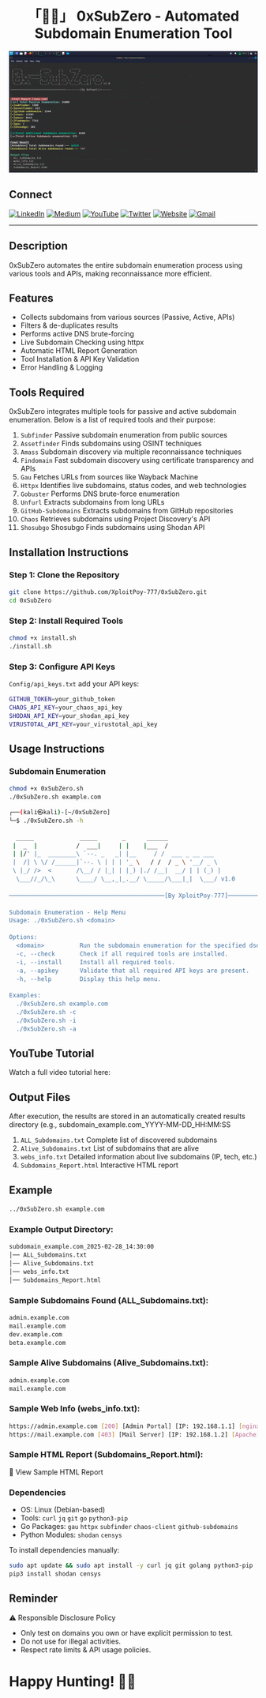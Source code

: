 <h1 align="center">「🐦‍🔥」 0xSubZero - Automated Subdomain Enumeration Tool</h1>

<p align="center"><img src="assets/Screenshot_2025.png"></p>

## Connect

[![LinkedIn](https://img.shields.io/badge/LinkedIn-0077B5?style=for-the-badge&logo=linkedin&logoColor=white)](https://www.linkedin.com/in/zabed-ullah-poyel/)
[![Medium](https://img.shields.io/badge/Medium-12100E?style=for-the-badge&logo=medium&logoColor=white)](https://medium.com/@zabedullahpoyel)
[![YouTube](https://img.shields.io/badge/YouTube-FF0000?style=for-the-badge&logo=youtube&logoColor=white)](https://www.youtube.com/@XploitPoy-777)
[![Twitter](https://img.shields.io/badge/Twitter-1DA1F2?style=for-the-badge&logo=twitter&logoColor=white)](https://x.com/zabedullahpoyel)
[![Website](https://img.shields.io/badge/Website-000000?style=for-the-badge&logo=About.me&logoColor=white)](https://zabedullahpoyel.com)
[![Gmail](https://img.shields.io/badge/Gmail-D14836?style=for-the-badge&logo=gmail&logoColor=white)](mailto:zabedullahpoyelcontact@gmail.com)

---

## Description
0xSubZero automates the entire subdomain enumeration process using various tools and APIs, making reconnaissance more efficient.

## Features
- Collects subdomains from various sources (Passive, Active, APIs)
- Filters & de-duplicates results
- Performs active DNS brute-forcing
- Live Subdomain Checking using httpx
- Automatic HTML Report Generation
- Tool Installation & API Key Validation
- Error Handling & Logging

## Tools Required

0xSubZero integrates multiple tools for passive and active subdomain enumeration. Below is a list of required tools and their purpose:

1. `Subfinder` Passive subdomain enumeration from public sources
2. `Assetfinder` Finds subdomains using OSINT techniques
3. `Amass` Subdomain discovery via multiple reconnaissance techniques
4. `Findomain` Fast subdomain discovery using certificate transparency and APIs
5. `Gau` Fetches URLs from sources like Wayback Machine
6. `Httpx` Identifies live subdomains, status codes, and web technologies
7. `Gobuster` Performs DNS brute-force enumeration
8. `Unfurl` Extracts subdomains from long URLs
9. `GitHub-Subdomains` Extracts subdomains from GitHub repositories
10. `Chaos`	Retrieves subdomains using Project Discovery's API
11. `Shosubgo`	Shosubgo	Finds subdomains using Shodan API

## Installation Instructions

### Step 1: Clone the Repository

```bash
git clone https://github.com/XploitPoy-777/0xSubZero.git
cd 0xSubZero
```
### Step 2: Install Required Tools
```bash
chmod +x install.sh
./install.sh
```
### Step 3: Configure API Keys
 `Config/api_keys.txt`  add your API keys:
```bash
GITHUB_TOKEN=your_github_token
CHAOS_API_KEY=your_chaos_api_key
SHODAN_API_KEY=your_shodan_api_key
VIRUSTOTAL_API_KEY=your_virustotal_api_key
```

## Usage Instructions
### Subdomain Enumeration
```bash
chmod +x 0xSubZero.sh
./0xSubZero.sh example.com
```

```bash
┌──(kali㉿kali)-[~/0xSubZero]
└─$ ./0xSubZero.sh -h

  _____             _____       _      ______               
 |  _  |           /  ___|     | |    |___  /               
 | |/' |_  ________\ `--. _   _| |__     / /  ___ _ __ ___  
 |  /| \ \/ /______|`--. \ | | | '_ \   / /  / _ \ '__/ _ \ 
 \ |_/ />  <       /\__/ / |_| | |_) |./ /__|  __/ | | (_) |
  \___//_/\_\      \____/ \__,_|_.__/ \_____/\___|_|  \___/ v1.0

────────────────────────────────────────────[By XploitPoy-777]─────────

Subdomain Enumeration - Help Menu
Usage: ./0xSubZero.sh <domain>

Options:
  <domain>          Run the subdomain enumeration for the specified dsomain.
  -c, --check       Check if all required tools are installed.
  -i, --install     Install all required tools.
  -a, --apikey      Validate that all required API keys are present.
  -h, --help        Display this help menu.

Examples:
  ./0xSubZero.sh example.com
  ./0xSubZero.sh -c
  ./0xSubZero.sh -i
  ./0xSubZero.sh -a
```
## YouTube Tutorial
Watch a full video tutorial here:

## Output Files

After execution, the results are stored in an automatically created results directory (e.g., subdomain_example.com_YYYY-MM-DD_HH:MM:SS

1. `ALL_Subdomains.txt` Complete list of discovered subdomains
2. `Alive_Subdomains.txt` List of subdomains that are alive
3. `webs_info.txt` Detailed information about live subdomains (IP, tech, etc.)
4. `Subdomains_Report.html` Interactive HTML report

## Example
```bash
../0xSubZero.sh example.com
```
### Example Output Directory:

```bash
subdomain_example.com_2025-02-28_14:30:00
│── ALL_Subdomains.txt
│── Alive_Subdomains.txt
│── webs_info.txt
│── Subdomains_Report.html
```
### Sample Subdomains Found (ALL_Subdomains.txt):
```bash
admin.example.com
mail.example.com
dev.example.com
beta.example.com
```
### Sample Alive Subdomains (Alive_Subdomains.txt):
```bash
admin.example.com
mail.example.com
```
### Sample Web Info (webs_info.txt):
```bash
https://admin.example.com [200] [Admin Portal] [IP: 192.168.1.1] [nginx] [PHP, JavaScript]
https://mail.example.com [403] [Mail Server] [IP: 192.168.1.2] [Apache] [Python, React]
```
### Sample HTML Report (Subdomains_Report.html):

🔗 View Sample HTML Report

### Dependencies
- OS: Linux (Debian-based)
- Tools: `curl` `jq` `git` `go` `python3-pip`
- Go Packages: `gau` `httpx` `subfinder` `chaos-client` `github-subdomains`
- Python Modules: `shodan` `censys`

To install dependencies manually:
```bash
sudo apt update && sudo apt install -y curl jq git golang python3-pip
pip3 install shodan censys
```
##  Reminder
⚠️ Responsible Disclosure Policy
- Only test on domains you own or have explicit permission to test.
- Do not use for illegal activities.
- Respect rate limits & API usage policies.

<h1> Happy Hunting! 🕵️‍♂️</h1>

